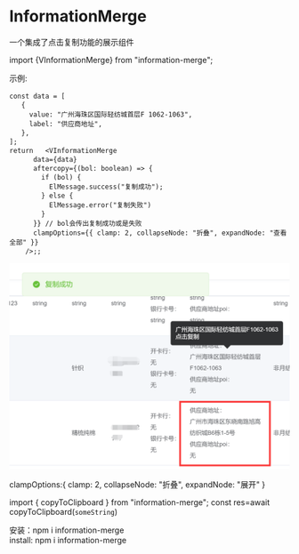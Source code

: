 # InformationMerge

一个集成了点击复制功能的展示组件 <br/>

import {VInformationMerge} from "information-merge";

示例:

    const data = [
       {
         value: "广州海珠区国际轻纺城首层F 1062-1063",
         label: "供应商地址",
       },
    ];
    return   <VInformationMerge
          data={data}
          aftercopy={(bol: boolean) => {
            if (bol) {
              ElMessage.success("复制成功");
            } else {
              ElMessage.error("复制失败")
            }
          }} // bol会传出复制成功或是失败
          clampOptions={{ clamp: 2, collapseNode: "折叠", expandNode: "查看全部" }}
        />;;

![image-20211014192959856](https://raw.githubusercontent.com/Alan1034/PicturesServer/main/PicGo_imgs/202110141930077.png)


clampOptions:{
clamp: 2,
collapseNode: "折叠",
expandNode: "展开"
}


import { copyToClipboard } from "information-merge";
const res=await copyToClipboard(`someString`)

安装：npm i information-merge<br/>
install: npm i information-merge
